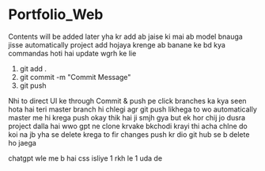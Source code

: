 # Portfolio_Web

Contents will be added later
yha kr add
ab jaise ki mai ab model bnauga jisse automatically project add hojaya krenge
ab banane ke bd kya commandas hoti hai update wgrh ke lie

1. git add .
2. git commit -m "Commit Message"
3. git push

Nhi to direct UI ke through
Commit & push pe click
branches ka kya seen hota hai
teri master branch hi chlegi 
agr git push likhega to wo automatically master me hi krega push
okay thik hai ji smjh gya but ek hor chij 
jo dusra project dalla hai 
wwo gpt ne clone krvake bkchodi krayi thi
acha chlne do koi na jb yha se delete krega to fir changes push kr dio
git hub se b delete ho jaega


chatgpt wle me b hai css isliye
1 rkh le 1 uda de